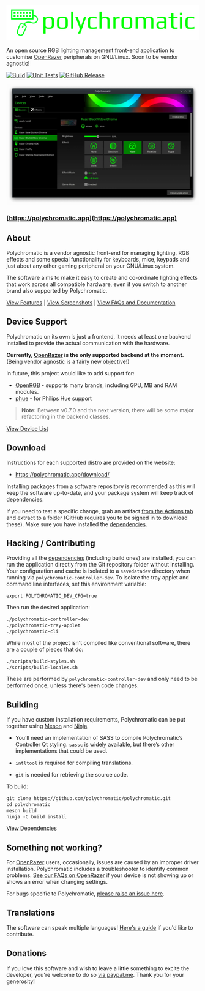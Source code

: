 ![Polychromatic](.github/logo.svg)

An open source RGB lighting management front-end application to customise
[OpenRazer] peripherals on GNU/Linux. Soon to be vendor agnostic!

[![Build](https://github.com/polychromatic/polychromatic/workflows/Build/badge.svg?event=push)](https://github.com/polychromatic/polychromatic/actions?query=workflow%3ABuild)
[![Unit Tests](https://github.com/polychromatic/polychromatic/workflows/Unit%20Tests/badge.svg?event=push)](https://github.com/polychromatic/polychromatic/actions?query=workflow%3A%22Unit+Tests%22)
[![GitHub Release](https://img.shields.io/github/release/polychromatic/polychromatic.svg)](https://github.com/polychromatic/polychromatic/releases)

![Screenshot of Polychromatic v0.7.0 Controller](.github/controller@2x.webp)

### [https://polychromatic.app](https://polychromatic.app)


## About

Polychromatic is a vendor agnostic front-end for managing lighting, RGB effects
and some special functionality for keyboards, mice, keypads and just about any
other gaming peripheral on your GNU/Linux system.

The software aims to make it easy to create and co-ordinate lighting effects
that work across all compatible hardware, even if you switch to another brand
also supported by Polychromatic.

<!--
Presets and triggers enables you to switch your lighting on-the-fly
to match the application or game that's currently playing.
-->

[View Features](https://polychromatic.app/features/) |
[View Screenshots](https://polychromatic.app/screenshots/) |
[View FAQs and Documentation](https://docs.polychromatic.app/)


## Device Support

Polychromatic on its own is just a frontend, it needs at least one backend
installed to provide the actual communication with the hardware.

**Currently, [OpenRazer](https://openrazer.github.io) is the only supported
backend at the moment.** (Being vendor agnostic is a fairly new objective!)

In future, this project would like to add support for:

* [OpenRGB](https://github.com/polychromatic/polychromatic/issues/340) - supports many brands, including GPU, MB and RAM modules.
* [phue](https://github.com/polychromatic/polychromatic/issues/296) - for Philips Hue support

> **Note:** Between v0.7.0 and the next version, there will be some major
> refactoring in the backend classes.

[View Device List](https://polychromatic.app/devices/)


## Download

Instructions for each supported distro are provided on the website:

* <https://polychromatic.app/download/>

Installing packages from a software repository is recommended as this will keep
the software up-to-date, and your package system will keep track of dependencies.


If you need to test a specific change, grab an artifact [from the Actions tab](https://github.com/polychromatic/polychromatic/actions?query=workflow%3ABuild)
and extract to a folder (GitHub requires you to be signed in to download these).
Make sure you have installed the [dependencies](https://docs.polychromatic.app/dependencies/).


## Hacking / Contributing

Providing all the [dependencies](https://docs.polychromatic.app/dependencies/)
(including build ones) are installed, you can run the application directly from
the Git repository folder without installing. Your configuration and cache is isolated
to a `savedatadev` directory when running via `polychromatic-controller-dev`.
To isolate the tray applet and command line interfaces, set this environment variable:

    export POLYCHROMATIC_DEV_CFG=true

Then run the desired application:

    ./polychromatic-controller-dev
    ./polychromatic-tray-applet
    ./polychromatic-cli

While most of the project isn't compiled like conventional software, there are
a couple of pieces that do:

    ./scripts/build-styles.sh
    ./scripts/build-locales.sh

These are performed by `polychromatic-controller-dev` and only need to be
performed once, unless there's been code changes.


## Building

If you have custom installation requirements, Polychromatic can be put together
using [Meson] and [Ninja].

* You’ll need an implementation of SASS to compile Polychromatic’s Controller Qt styling.
  `sassc` is widely available, but there’s other implementations that could be used.

* `intltool` is required for compiling translations.

* `git` is needed for retrieving the source code.

To build:

```
git clone https://github.com/polychromatic/polychromatic.git
cd polychromatic
meson build
ninja -C build install
```

[View Dependencies](https://docs.polychromatic.app/dependencies/)

[Meson]: https://mesonbuild.com/
[Ninja]: https://ninja-build.org/


## Something not working?

For [OpenRazer] users, occasionally, issues are caused by an improper driver
installation. Polychromatic includes a troubleshooter to identify common problems.
[See our FAQs on OpenRazer](https://docs.polychromatic.app/openrazer/#my-device-is-not-listed-what-do-i-do)
if your device is not showing up or shows an error when changing settings.

For bugs specific to Polychromatic, [please raise an issue here](https://github.com/polychromatic/polychromatic/issues/).


## Translations

The software can speak multiple languages!
[Here's a guide](https://docs.polychromatic.app/translations/) if you'd like to contribute.


## Donations

If you love this software and wish to leave a little something to excite the
developer, you're welcome to do so [via paypal.me](https://www.paypal.me/LukeHorwell).
Thank you for your generosity!

[OpenRazer]: https://openrazer.github.io
